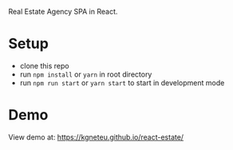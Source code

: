 Real Estate Agency SPA in React.

# Setup
- clone this repo
- run `npm install` or `yarn` in root directory
- run `npm run start` or `yarn start` to start in development mode

# Demo
View demo at: https://kgneteu.github.io/react-estate/
